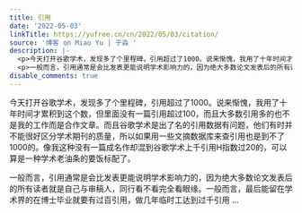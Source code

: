 ```yaml
---
title: 引用
date: '2022-05-03'
linkTitle: https://yufree.cn/cn/2022/05/03/citation/
source: '博客 on Miao Yu | 于淼 '
description: |-
  <p>今天打开谷歌学术，发现多了个里程碑，引用超过了1000。说来惭愧，我用了十年时间才累积到这个数，但里面没有一篇引用超过100，而且大多数引用多的也不是我的工作而是合作文章。而且谷歌学术是出了名的引用数据有问题，他们有时并不能很好区分学术期刊的质量，所以如果用一些文摘数据库来查引用也是到不了1000的。像我这种没有一篇成名作却混到谷歌学术上千引用H指数过20的，可以算是一种学术老油条的要饭标配了。</p>
  <p>一般而言，引用通常是会比发表更能说明学术影响力的，因为绝大多数论文发表后的所有读者就是自己与审稿人，同行看不看完全看眼缘。一般而言，最后能留在学术界的在博士毕业就要有过百引用，做几年临时工达到过千引用 ...
disable_comments: true
---
```

<p>今天打开谷歌学术，发现多了个里程碑，引用超过了1000。说来惭愧，我用了十年时间才累积到这个数，但里面没有一篇引用超过100，而且大多数引用多的也不是我的工作而是合作文章。而且谷歌学术是出了名的引用数据有问题，他们有时并不能很好区分学术期刊的质量，所以如果用一些文摘数据库来查引用也是到不了1000的。像我这种没有一篇成名作却混到谷歌学术上千引用H指数过20的，可以算是一种学术老油条的要饭标配了。</p>
<p>一般而言，引用通常是会比发表更能说明学术影响力的，因为绝大多数论文发表后的所有读者就是自己与审稿人，同行看不看完全看眼缘。一般而言，最后能留在学术界的在博士毕业就要有过百引用，做几年临时工达到过千引用 ...